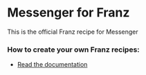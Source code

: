 # Messenger for Franz
This is the official Franz recipe for Messenger

### How to create your own Franz recipes:
* [Read the documentation](https://github.com/meetfranz/plugins)
